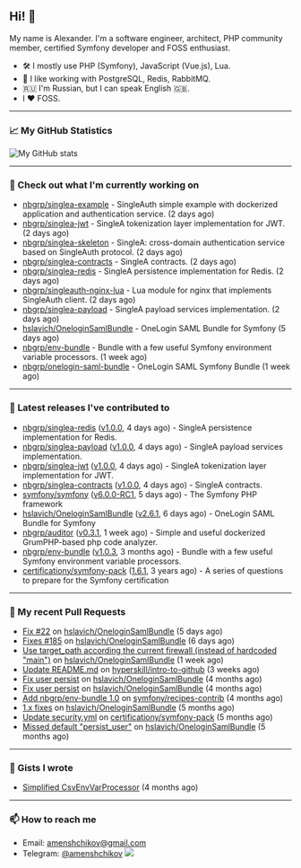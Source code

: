 ## Hi! 👋

My name is Alexander. I'm a software engineer, architect, PHP community member, certified Symfony developer and FOSS enthusiast.

* 🛠 I mostly use PHP (Symfony), JavaScript (Vue.js), Lua.
* 🧰 I like working with PostgreSQL, Redis, RabbitMQ.
* 🇷🇺 I'm Russian, but I can speak English 🇬🇧.
* I ♥ FOSS.

---

### 📈 My GitHub Statistics

![My GitHub stats](https://github-readme-stats.vercel.app/api?username=a-menshchikov&theme=calm&hide_title=true&show_icons=true)

[comment]: &lt;> (![Top Langs]&#40;https://github-readme-stats.vercel.app/api/top-langs/?username=a-menshchikov&theme=calm&hide_title=true&layout=compact&count_private=true&include_all_commits=true&langs_count=6&#41;)

---

### 👷 Check out what I'm currently working on

- [nbgrp/singlea-example](https://github.com/nbgrp/singlea-example) - SingleAuth simple example with dockerized application and authentication service. (2 days ago)
- [nbgrp/singlea-jwt](https://github.com/nbgrp/singlea-jwt) - SingleA tokenization layer implementation for JWT. (2 days ago)
- [nbgrp/singlea-skeleton](https://github.com/nbgrp/singlea-skeleton) - SingleA: cross-domain authentication service based on SingleAuth protocol. (2 days ago)
- [nbgrp/singlea-contracts](https://github.com/nbgrp/singlea-contracts) - SingleA contracts. (2 days ago)
- [nbgrp/singlea-redis](https://github.com/nbgrp/singlea-redis) - SingleA persistence implementation for Redis. (2 days ago)
- [nbgrp/singleauth-nginx-lua](https://github.com/nbgrp/singleauth-nginx-lua) - Lua module for nginx that implements SingleAuth client. (2 days ago)
- [nbgrp/singlea-payload](https://github.com/nbgrp/singlea-payload) - SingleA payload services implementation. (2 days ago)
- [hslavich/OneloginSamlBundle](https://github.com/hslavich/OneloginSamlBundle) - OneLogin SAML Bundle for Symfony (5 days ago)
- [nbgrp/env-bundle](https://github.com/nbgrp/env-bundle) - Bundle with a few useful Symfony environment variable processors. (1 week ago)
- [nbgrp/onelogin-saml-bundle](https://github.com/nbgrp/onelogin-saml-bundle) - OneLogin SAML Symfony Bundle (1 week ago)

---

### 🔭 Latest releases I've contributed to

- [nbgrp/singlea-redis](https://github.com/nbgrp/singlea-redis) ([v1.0.0](https://github.com/nbgrp/singlea-redis/releases/tag/v1.0.0), 4 days ago) - SingleA persistence implementation for Redis.
- [nbgrp/singlea-payload](https://github.com/nbgrp/singlea-payload) ([v1.0.0](https://github.com/nbgrp/singlea-payload/releases/tag/v1.0.0), 4 days ago) - SingleA payload services implementation.
- [nbgrp/singlea-jwt](https://github.com/nbgrp/singlea-jwt) ([v1.0.0](https://github.com/nbgrp/singlea-jwt/releases/tag/v1.0.0), 4 days ago) - SingleA tokenization layer implementation for JWT.
- [nbgrp/singlea-contracts](https://github.com/nbgrp/singlea-contracts) ([v1.0.0](https://github.com/nbgrp/singlea-contracts/releases/tag/v1.0.0), 4 days ago) - SingleA contracts.
- [symfony/symfony](https://github.com/symfony/symfony) ([v6.0.0-RC1](https://github.com/symfony/symfony/releases/tag/v6.0.0-RC1), 5 days ago) - The Symfony PHP framework
- [hslavich/OneloginSamlBundle](https://github.com/hslavich/OneloginSamlBundle) ([v2.6.1](https://github.com/hslavich/OneloginSamlBundle/releases/tag/v2.6.1), 6 days ago) - OneLogin SAML Bundle for Symfony
- [nbgrp/auditor](https://github.com/nbgrp/auditor) ([v0.3.1](https://github.com/nbgrp/auditor/releases/tag/v0.3.1), 1 week ago) - Simple and useful dockerized GrumPHP-based php code analyzer.
- [nbgrp/env-bundle](https://github.com/nbgrp/env-bundle) ([v1.0.3](https://github.com/nbgrp/env-bundle/releases/tag/v1.0.3), 3 months ago) - Bundle with a few useful Symfony environment variable processors.
- [certificationy/symfony-pack](https://github.com/certificationy/symfony-pack) ([1.6.1](https://github.com/certificationy/symfony-pack/releases/tag/1.6.1), 3 years ago) - A series of questions to prepare for the Symfony certification

---

### 🔨 My recent Pull Requests

- [Fix #22](https://github.com/hslavich/OneloginSamlBundle/pull/188) on [hslavich/OneloginSamlBundle](https://github.com/hslavich/OneloginSamlBundle) (5 days ago)
- [Fixes #185](https://github.com/hslavich/OneloginSamlBundle/pull/187) on [hslavich/OneloginSamlBundle](https://github.com/hslavich/OneloginSamlBundle) (6 days ago)
- [Use target_path according the current firewall (instead of hardcoded &#34;main&#34;)](https://github.com/hslavich/OneloginSamlBundle/pull/184) on [hslavich/OneloginSamlBundle](https://github.com/hslavich/OneloginSamlBundle) (1 week ago)
- [Update README.md](https://github.com/hyperskill/intro-to-github/pull/1432) on [hyperskill/intro-to-github](https://github.com/hyperskill/intro-to-github) (3 weeks ago)
- [Fix user persist](https://github.com/hslavich/OneloginSamlBundle/pull/180) on [hslavich/OneloginSamlBundle](https://github.com/hslavich/OneloginSamlBundle) (4 months ago)
- [Fix user persist](https://github.com/hslavich/OneloginSamlBundle/pull/179) on [hslavich/OneloginSamlBundle](https://github.com/hslavich/OneloginSamlBundle) (4 months ago)
- [Add nbgrp/env-bundle 1.0](https://github.com/symfony/recipes-contrib/pull/1177) on [symfony/recipes-contrib](https://github.com/symfony/recipes-contrib) (4 months ago)
- [1.x fixes](https://github.com/hslavich/OneloginSamlBundle/pull/177) on [hslavich/OneloginSamlBundle](https://github.com/hslavich/OneloginSamlBundle) (5 months ago)
- [Update security.yml](https://github.com/certificationy/symfony-pack/pull/91) on [certificationy/symfony-pack](https://github.com/certificationy/symfony-pack) (5 months ago)
- [Missed default &#34;persist_user&#34;](https://github.com/hslavich/OneloginSamlBundle/pull/174) on [hslavich/OneloginSamlBundle](https://github.com/hslavich/OneloginSamlBundle) (5 months ago)

---

### 📓 Gists I wrote

- [Simplified CsvEnvVarProcessor](https://gist.github.com/08650c7b76154eb00c18d093e5087f0b) (4 months ago)

---

### 📫 How to reach me

- Email: [amenshchikov@gmail.com](mailto://amenshchikov@gmail.com)
- Telegram: [@amenshchikov](https://t.me/amenshchikov)
![](https://hit.yhype.me/github/profile?user_id=2580489)